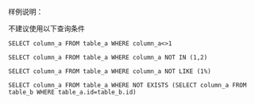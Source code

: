 样例说明：

不建议使用以下查询条件
```
SELECT column_a FROM table_a WHERE column_a<>1
```
```
SELECT column_a FROM table_a WHERE column_a NOT IN (1,2)
```
```
SELECT column_a FROM table_a WHERE column_a NOT LIKE (1%)
```
```
SELECT column_a FROM table_a WHERE NOT EXISTS (SELECT column_a FROM table_b WHERE table_a.id=table_b.id)
```